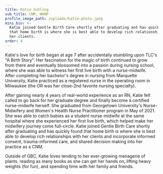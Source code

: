```yaml
---
title: Katie Suhling
sub_title: CNM, WHNP
profile_image_path: /uploads/katie-photo.jpeg
mini_bio: >-
  Katie joined Gentle Birth Care shortly after graduating and has quickly found
  that home birth is where she is best able to develop rich relationships with
  her clients.
order: 4
---
```


Katie's love for birth began at age 7 after accidentally stumbling upon TLC's "A Birth Story". Her fascination for the magic of birth continued to grow from there and eventually blossomed into a passion during nursing school, where she was able to witness her first live birth with a nurse-midwife.&nbsp; After completing her bachelor's degree in nursing from Marquette University, Katie practiced as a registered nurse in the operating room in Milwaukee (the OR was her close-2nd favorite nursing specialty).&nbsp;

After gaining nearly 4 years of real-world experience as an RN, Katie felt called to go back for her graduate degree and finally become a certified nurse-midwife herself. She graduated from Georgetown University's Nurse-Midwifery and Women's Health Nurse Practitioner program in May of 2021. She was able to catch babies as a student nurse-midwife at the same hospital where she experienced her first live birth, which helped make her midwifery journey come full-circle. Katie joined Gentle Birth Care shortly after graduating and has quickly found that home birth is where she is best able to develop rich relationships with her clients and incorporate informed consent, trauma-informed care, and shared decision making into her practice as a CNM.&nbsp;

Outside of GBC, Katie loves tending to her ever-growing menagerie of plants, reading as many books as she can get her hands on, lifting heavy weights (for fun), and spending time with her family and friends.&nbsp;
